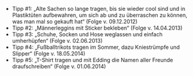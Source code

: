 -	Tipp #1: „Alte Sachen so lange tragen, bis sie wieder cool sind und in Plastiktüten aufbewahren, um sich ab und zu überraschen zu können, was man mal so gekauft hat“ (Folge v. 09.12.2012)
-	Tipp #2: „Männerleggins mit Sticker bekleben“ (Folge v. 14.04.2013)
-	Tipp #3: „Schuhe, Socken und Hose weglassen und einfach umherhüpfen“ (Folge v. 02.06.2013)
-	Tipp #4: „Fußballtrikots tragen im Sommer, dazu Kniestrümpfe und Slipper“ (Folge v. 18.05.2014)
-	Tipp #5: „T-Shirt tragen und mit Edding die Namen aller Freunde draufschreiben“ (Folge v. 01.06.2014)
